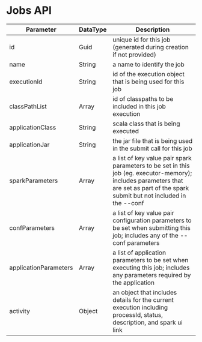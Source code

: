 # Jobs API

Parameter             | DataType | Description
----------------------|----------|------------------------------------------------------------
id                    | Guid     | unique id for this job (generated during creation if not provided)
name                  | String   | a name to identify the job
executionId           | String   | id of the execution object that is being used for this job
classPathList         | Array    | id of classpaths to be included in this job execution
applicationClass      | String   | scala class that is being executed
applicationJar        | String   | the jar file that is being used in the submit call for this job
sparkParameters       | Array    | a list of key value pair spark parameters to be set in this job (eg. executor-memory); includes parameters that are set as part of the spark submit but not included in the --conf
confParameters        | Array    | a list of key value pair configuration parameters to be set when submitting this job; includes any of the --conf parameters
applicationParameters | Array    | a list of application parameters to be set when executing this job; includes any parameters required by the application
activity              | Object   | an object that includes details for the current execution including processId, status, description, and spark ui link



